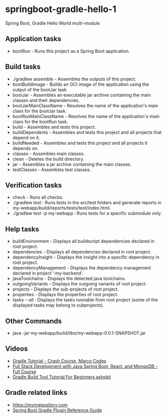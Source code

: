 # springboot-gradle-hello-1

Spring Boot, Gradle Hello World multi-module

## Application tasks

- bootRun - Runs this project as a Spring Boot application.

## Build tasks

- ./gradlew assemble - Assembles the outputs of this project.
- bootBuildImage - Builds an OCI image of the application using the output of the bootJar task
- bootJar - Assembles an executable jar archive containing the main classes and their dependencies.
- bootJarMainClassName - Resolves the name of the application's main class for the bootJar task.
- bootRunMainClassName - Resolves the name of the application's main class for the bootRun task.
- build - Assembles and tests this project.
- buildDependents - Assembles and tests this project and all projects that depend on it.
- buildNeeded - Assembles and tests this project and all projects it depends on.
- classes - Assembles main classes.
- clean - Deletes the build directory.
- jar - Assembles a jar archive containing the main classes.
- testClasses - Assembles test classes.

## Verification tasks

- check - Runs all checks.
- ./gradlew test : Runs tests in the src/test folders and generate reports in my-webapp/build/reports/tests/test/index.html.
- ./gradlew test -p my-webapp : Runs tests for a specific submodule only.

## Help tasks

- buildEnvironment - Displays all buildscript dependencies declared in root project.
- dependencies - Displays all dependencies declared in root project.
- dependencyInsight - Displays the insight into a specific dependency in root project.
- dependencyManagement - Displays the dependency management declared in project ':my-backend'.
- javaToolchains - Displays the detected java toolchains.
- outgoingVariants - Displays the outgoing variants of root project.
- projects - Displays the sub-projects of root project.
- properties - Displays the properties of root project.
- tasks --all : Displays the tasks runnable from root project (some of the displayed tasks may belong to subprojects).

## Other Commands

- java -jar my-webapp/build/libs/my-webapp-0.0.1-SNAPSHOT.jar

## Videos

- [Gradle Tutorial - Crash Course, Marco Codes](https://www.youtube.com/watch?v=gKPMKRnnbXU)
- [Full Stack Development with Java Spring Boot, React, and MongoDB – Full Course](https://www.youtube.com/watch?v=5PdEmeopJVQ)
- [Gradle Build Tool Tutorial For Beginners ashokit](https://www.youtube.com/watch?v=1teuyQ6y_a8&)

## Gradle related links

- <https://mvnrepository.com>
- [Spring Boot Gradle Plugin Reference Guide](https://docs.spring.io/spring-boot/docs/current/gradle-plugin/reference/htmlsingle/)
